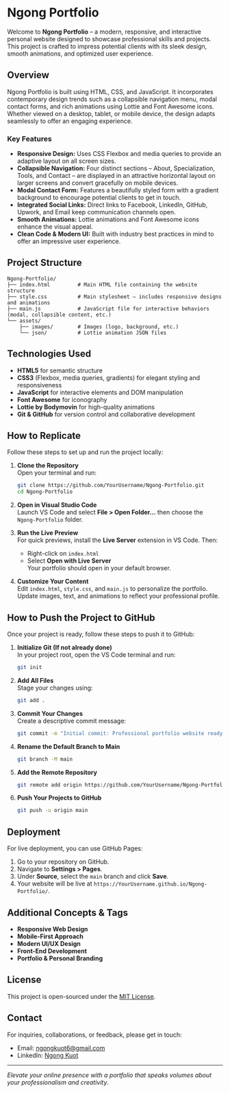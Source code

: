 # Ngong Portfolio

Welcome to **Ngong Portfolio** – a modern, responsive, and interactive personal website designed to showcase professional skills and projects. This project is crafted to impress potential clients with its sleek design, smooth animations, and optimized user experience.

## Overview

Ngong Portfolio is built using HTML, CSS, and JavaScript. It incorporates contemporary design trends such as a collapsible navigation menu, modal contact forms, and rich animations using Lottie and Font Awesome icons. Whether viewed on a desktop, tablet, or mobile device, the design adapts seamlessly to offer an engaging experience.

### Key Features

- **Responsive Design:** Uses CSS Flexbox and media queries to provide an adaptive layout on all screen sizes.
- **Collapsible Navigation:** Four distinct sections – About, Specialization, Tools, and Contact – are displayed in an attractive horizontal layout on larger screens and convert gracefully on mobile devices.
- **Modal Contact Form:** Features a beautifully styled form with a gradient background to encourage potential clients to get in touch.
- **Integrated Social Links:** Direct links to Facebook, LinkedIn, GitHub, Upwork, and Email keep communication channels open.
- **Smooth Animations:** Lottie animations and Font Awesome icons enhance the visual appeal.
- **Clean Code & Modern UI:** Built with industry best practices in mind to offer an impressive user experience.

## Project Structure

```
Ngong-Portfolio/
├── index.html         # Main HTML file containing the website structure
├── style.css          # Main stylesheet – includes responsive designs and animations
├── main.js            # JavaScript file for interactive behaviors (modal, collapsible content, etc.)
└── assets/
    ├── images/        # Images (logo, background, etc.)
    └── json/          # Lottie animation JSON files
```

## Technologies Used

- **HTML5** for semantic structure
- **CSS3** (Flexbox, media queries, gradients) for elegant styling and responsiveness
- **JavaScript** for interactive elements and DOM manipulation
- **Font Awesome** for iconography
- **Lottie by Bodymovin** for high-quality animations
- **Git & GitHub** for version control and collaborative development

## How to Replicate

Follow these steps to set up and run the project locally:

1. **Clone the Repository**  
   Open your terminal and run:
   ```sh
   git clone https://github.com/YourUsername/Ngong-Portfolio.git
   cd Ngong-Portfolio
   ```

2. **Open in Visual Studio Code**  
   Launch VS Code and select **File > Open Folder...** then choose the `Ngong-Portfolio` folder.

3. **Run the Live Preview**  
   For quick previews, install the **Live Server** extension in VS Code. Then:
   - Right-click on `index.html`
   - Select **Open with Live Server**  
   Your portfolio should open in your default browser.

4. **Customize Your Content**  
   Edit `index.html`, `style.css`, and `main.js` to personalize the portfolio. Update images, text, and animations to reflect your professional profile.

## How to Push the Project to GitHub

Once your project is ready, follow these steps to push it to GitHub:

1. **Initialize Git (If not already done)**  
   In your project root, open the VS Code terminal and run:
   ```sh
   git init
   ```

2. **Add All Files**  
   Stage your changes using:
   ```sh
   git add .
   ```

3. **Commit Your Changes**  
   Create a descriptive commit message:
   ```sh
   git commit -m "Initial commit: Professional portfolio website ready to impress clients"
   ```

4. **Rename the Default Branch to Main**  
   ```sh
   git branch -M main
   ```

5. **Add the Remote Repository**  
   ```sh
   git remote add origin https://github.com/YourUsername/Ngong-Portfolio.git
   ```

6. **Push Your Projects to GitHub**  
   ```sh
   git push -u origin main
   ```

## Deployment

For live deployment, you can use GitHub Pages:
1. Go to your repository on GitHub.
2. Navigate to **Settings > Pages**.
3. Under **Source**, select the `main` branch and click **Save**.
4. Your website will be live at `https://YourUsername.github.io/Ngong-Portfolio/`.

## Additional Concepts & Tags

- **Responsive Web Design**
- **Mobile-First Approach**
- **Modern UI/UX Design**
- **Front-End Development**
- **Portfolio & Personal Branding**

## License

This project is open-sourced under the [MIT License](LICENSE).

## Contact

For inquiries, collaborations, or feedback, please get in touch:
- Email: [ngongkuot6@gmail.com](mailto:ngongkuot6@gmail.com)
- LinkedIn: [Ngong Kuot](https://www.linkedin.com/in/ngong-kuot-b80228286/)

---

*Elevate your online presence with a portfolio that speaks volumes about your professionalism and creativity.*
